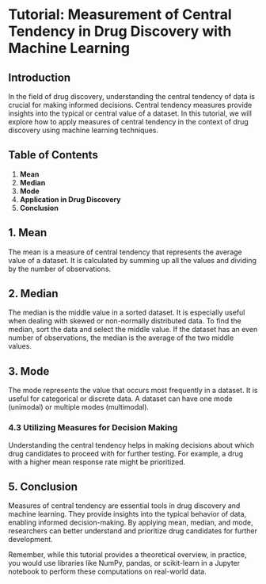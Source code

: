 # Tutorial: Measurement of Central Tendency in Drug Discovery with Machine Learning

## Introduction

In the field of drug discovery, understanding the central tendency of data is crucial for making informed decisions. Central tendency measures provide insights into the typical or central value of a dataset. In this tutorial, we will explore how to apply measures of central tendency in the context of drug discovery using machine learning techniques.

## Table of Contents

1. **Mean**
2. **Median**
3. **Mode**
4. **Application in Drug Discovery**
5. **Conclusion**


## 1. Mean

The mean is a measure of central tendency that represents the average value of a dataset. It is calculated by summing up all the values and dividing by the number of observations.


## 2. Median

The median is the middle value in a sorted dataset. It is especially useful when dealing with skewed or non-normally distributed data. To find the median, sort the data and select the middle value. If the dataset has an even number of observations, the median is the average of the two middle values.

## 3. Mode

The mode represents the value that occurs most frequently in a dataset. It is useful for categorical or discrete data. A dataset can have one mode (unimodal) or multiple modes (multimodal).

### 4.3 Utilizing Measures for Decision Making

Understanding the central tendency helps in making decisions about which drug candidates to proceed with for further testing. For example, a drug with a higher mean response rate might be prioritized.

## 5. Conclusion

Measures of central tendency are essential tools in drug discovery and machine learning. They provide insights into the typical behavior of data, enabling informed decision-making. By applying mean, median, and mode, researchers can better understand and prioritize drug candidates for further development.

Remember, while this tutorial provides a theoretical overview, in practice, you would use libraries like NumPy, pandas, or scikit-learn in a Jupyter notebook to perform these computations on real-world data.